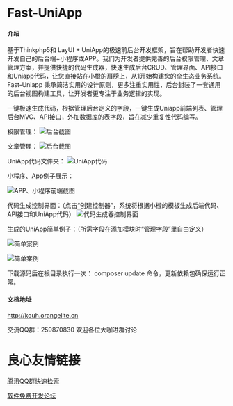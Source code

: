 # Fast-UniApp

#### 介绍
基于Thinkphp5和 LayUI + UniApp的极速前后台开发框架，旨在帮助开发者快速开发自己的后台端+小程序或APP。我们为开发者提供完善的后台权限管理、文章管理方案，并提供快捷的代码生成器，快速生成后台CRUD、管理界面、API接口和Uniapp代码，让您直接站在小橙的肩膀上，从1开始构建您的全生态业务系统。Fast-Uniapp 秉承简洁实用的设计原则，更多注重实用性，后台封装了一套通用的后台视图构建工具，让开发者更专注于业务逻辑的实现。 

一键极速生成代码，根据管理后台定义的字段，一键生成Uniapp前端列表、管理后台MVC、API接口，外加数据库的表字段，旨在减少重复性代码编写。

权限管理：
![后台截图](https://images.gitee.com/uploads/images/2019/0703/173317_bd0e4006_5109434.png "后台截图.png")

文章管理：
![后台截图](https://images.gitee.com/uploads/images/2019/0703/173537_82085791_5109434.png "后台截图.png")

UniApp代码文件夹：
![UniApp代码](https://images.gitee.com/uploads/images/2019/0703/175806_768c574b_5109434.png "UniApp代码.png")

小程序、App例子展示：

![APP、小程序前端截图](https://images.gitee.com/uploads/images/2019/0703/180001_0e65feec_5109434.png "APP、小程序前端截图.png")

代码生成控制界面：（点击“创建控制器”，系统将根据小橙的模板生成后端代码、API接口和UniApp代码）
![代码生成器控制界面](https://images.gitee.com/uploads/images/2019/0704/144336_6a818d45_5109434.png "代码生成器控制界面.png")

生成的UniApp简单例子：（所需字段在添加模块时“管理字段”里自由定义）

![简单案例](https://images.gitee.com/uploads/images/2019/0704/150400_fd44bcab_5109434.png "简单案例.png")

![简单案例](https://images.gitee.com/uploads/images/2019/0704/150639_7ac31ce1_5109434.png "简单案例.png")


下载源码后在根目录执行一次： composer update 命令，更新依赖包确保运行正常。

#### 文档地址
http://kouh.orangelite.cn

交流QQ群：259870830 欢迎各位大咖进群讨论





 # 良心友情链接

[腾讯QQ群快速检索](http://u.720life.cn/s/8cf73f7c)

[软件免费开发论坛](http://u.720life.cn/s/bbb01dc0)